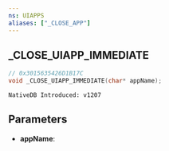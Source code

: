 ```yaml
---
ns: UIAPPS
aliases: ["_CLOSE_APP"]
---
```

## _CLOSE_UIAPP_IMMEDIATE

```c
// 0x3015635426D1B17C
void _CLOSE_UIAPP_IMMEDIATE(char* appName);
```

```
NativeDB Introduced: v1207
```

## Parameters
* **appName**:

